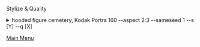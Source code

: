 Stylize & Quality


<details><summary>hooded figure cemetery, Kodak Portra 160 --aspect 2:3 --sameseed 1 --s [Y] --q [X]</summary>
<p>

![hooded figure cemetery Kodak Portra 160](/stylizenquality/images/kodakportra160QSJPG300res50qual.jpg)

</p>
</details>

[Main Menu](https://github.com/ymgenesis/Midjourney-Photography-Resource)
